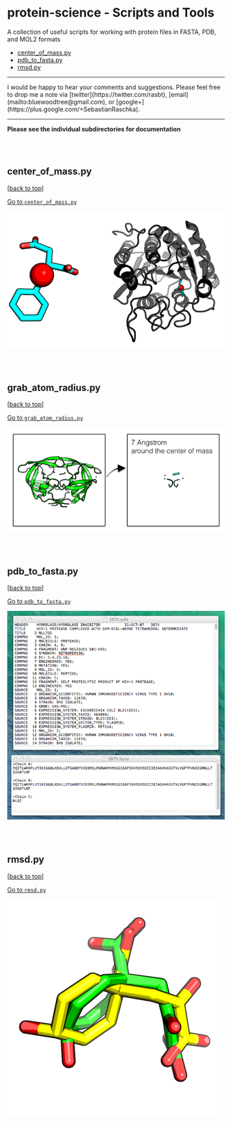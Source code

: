 # protein-science - Scripts and Tools


A collection of useful scripts for working with protein files in FASTA, PDB, and MOL2 formats

- [center_of_mass.py](#center_of_masspy) 
- [pdb_to_fasta.py](#pdb_to_fastapy)
- [rmsd.py](#rmsdpy)

<hr>
I would be happy to hear your comments and suggestions. 
Please feel free to drop me a note via
[twitter](https://twitter.com/rasbt), [email](mailto:bluewoodtree@gmail.com), or [google+](https://plus.google.com/+SebastianRaschka).
<hr>


**Please see the individual subdirectories for documentation**


<br>
<br>

## center_of_mass.py
[[back to top](#protein-science---scripts-and-tools)]

[Go to `center_of_mass.py`](./center_of_mass)

![](./center_of_mass/images/ligand_1_2.png)

<br>
<br>

## grab_atom_radius.py
[[back to top](#protein-science---scripts-and-tools)]

[Go to `grab_atom_radius.py`](./grab_atom_radius)

![](./grab_atom_radius/images/extract7.png)

<br>
<br>



## pdb_to_fasta.py
[[back to top](#protein-science---scripts-and-tools)]

[Go to `pdb_to_fasta.py`](./pdb_to_fasta)

![](./pdb_to_fasta/images/fasta.png)


<br>
<br>

## rmsd.py
[[back to top](#protein-science---scripts-and-tools)]

[Go to `rmsd.py`](./rmsd)

![](./rmsd/images/rmsd_poses.png)
